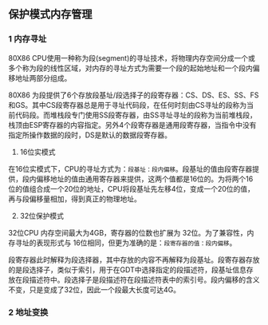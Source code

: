 ## 保护模式内存管理

### 1 内存寻址

80X86 CPU使用一种称为段(segment)的寻址技术，将物理内存空间分成一个或多个称为段的线性区域，对内存的寻址方式为需要一个段的起始地址和一个段内偏移地址两部分组成。

80X86 为段提供了6个存放段基址/段选择子的段寄存器：CS、DS、ES、SS、FS和GS。其中CS段寄存器总是用于寻址代码段，在任何时刻由CS寻址的段称为当前代码段。而堆栈段专门使用SS段寄存器，由SS寻址寻址的段称为当前堆栈段，栈顶由ESP寄存器的内容指定。另外4个段寄存器是通用段寄存器，当指令中没有指定所操作数据的段时，DS是默认的数据段寄存器。

1. 16位实模式

在16位实模式下，CPU的寻址方式为：`段基址：段内偏移`。段基址的值由段寄存器提供，段内偏移地址的值由通用寄存器来提供，这两个值都是16位的。为将两个16位的值组合成一个20位的地址，CPU将段基址先左移4位，变成一个20位的值，再与段偏移量相加，得到真正的物理地址。

2. 32位保护模式

32位CPU 内存空间最大为4GB，寄存器的位数也扩展为 32位。为了兼容性，内存寻址的表现形式与 16位相同，但更为准确的是：`段寄存器的值：段内偏移`。

段寄存器此时解释为段选择器，其中存放的内容不再解释为段基址。段寄存器存放的是段选择子，类似于索引，用于在GDT中选择指定的段描述符，段基址信息存放在段描述符中。段选择子是段描述符在段描述符表中的索引号。段内偏移的含义不变，只是变成了32位，因此一个段最大长度可达4G。

### 2 地址变换


